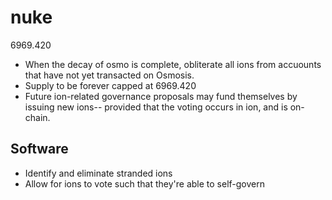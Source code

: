 # nuke
6969.420

* When the decay of osmo is complete, obliterate all ions from accuounts that have not yet transacted on Osmosis. 
* Supply to be forever capped at 6969.420
* Future ion-related governance proposals may fund themselves by issuing new ions-- provided that the voting occurs in ion, and is on-chain.


## Software

* Identify and eliminate stranded ions
* Allow for ions to vote such that they're able to self-govern
